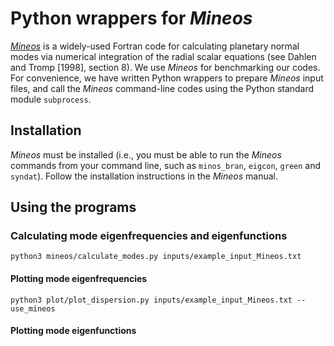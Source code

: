 # Python wrappers for *Mineos*

[*Mineos*](https://geodynamics.org/cig/software/mineos/) is a widely-used Fortran code for calculating planetary normal modes via numerical integration of the radial scalar equations (see Dahlen and Tromp [1998], section 8). We use *Mineos* for benchmarking our codes. For convenience, we have written Python wrappers to prepare *Mineos* input files, and call the *Mineos* command-line codes using the Python standard module `subprocess`.

## Installation

*Mineos* must be installed (i.e., you must be able to run the *Mineos* commands from your command line, such as `minos_bran`, `eigcon`, `green` and `syndat`). Follow the installation instructions in the *Mineos* manual.

## Using the programs

### Calculating mode eigenfrequencies and eigenfunctions
```
python3 mineos/calculate_modes.py inputs/example_input_Mineos.txt
```

#### Plotting mode eigenfrequencies

```
python3 plot/plot_dispersion.py inputs/example_input_Mineos.txt --use_mineos
```

#### Plotting mode eigenfunctions